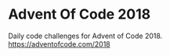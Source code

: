 # Advent Of Code 2018

Daily code challenges for Advent of Code 2018. https://adventofcode.com/2018
